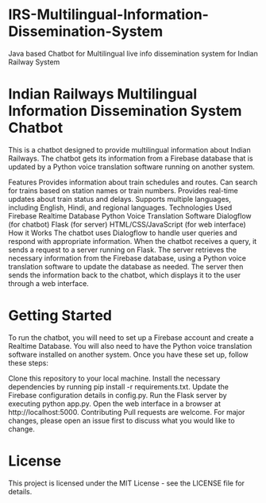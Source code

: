 # IRS-Multilingual-Information-Dissemination-System
Java based Chatbot for Multilingual live info dissemination system for Indian Railway System

# Indian Railways Multilingual Information Dissemination System Chatbot
This is a chatbot designed to provide multilingual information about Indian Railways.
The chatbot gets its information from a Firebase database that is updated by a Python voice translation software running on another system.

Features
Provides information about train schedules and routes.
Can search for trains based on station names or train numbers.
Provides real-time updates about train status and delays.
Supports multiple languages, including English, Hindi, and regional languages.
Technologies Used
Firebase Realtime Database
Python Voice Translation Software
Dialogflow (for chatbot)
Flask (for server)
HTML/CSS/JavaScript (for web interface)
How it Works
The chatbot uses Dialogflow to handle user queries and respond with appropriate information. When the chatbot receives a query, it sends a request to a server running on Flask. The server retrieves the necessary information from the Firebase database, using a Python voice translation software to update the database as needed. The server then sends the information back to the chatbot, which displays it to the user through a web interface.

# Getting Started
To run the chatbot, you will need to set up a Firebase account and create a Realtime Database. You will also need to have the Python voice translation software installed on another system. Once you have these set up, follow these steps:

Clone this repository to your local machine.
Install the necessary dependencies by running pip install -r requirements.txt.
Update the Firebase configuration details in config.py.
Run the Flask server by executing python app.py.
Open the web interface in a browser at http://localhost:5000.
Contributing
Pull requests are welcome. For major changes, please open an issue first to discuss what you would like to change.

# License
This project is licensed under the MIT License - see the LICENSE file for details.
